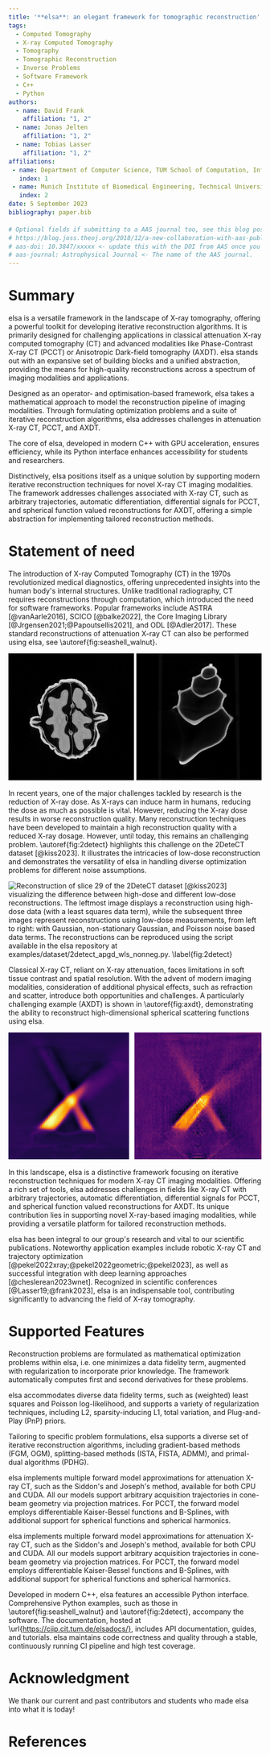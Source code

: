 ```yaml
---
title: '**elsa**: an elegant framework for tomographic reconstruction'
tags:
  - Computed Tomography
  - X-ray Computed Tomography
  - Tomography
  - Tomographic Reconstruction
  - Inverse Problems
  - Software Framework
  - C++
  - Python
authors:
  - name: David Frank
    affiliation: "1, 2"
  - name: Jonas Jelten
    affiliation: "1, 2"
  - name: Tobias Lasser
    affiliation: "1, 2"
affiliations:
 - name: Department of Computer Science, TUM School of Computation, Information and Technology, Technical University of Munich, Munich, Germany
   index: 1
 - name: Munich Institute of Biomedical Engineering, Technical University of Munich, Munich, Germany
   index: 2
date: 5 September 2023
bibliography: paper.bib

# Optional fields if submitting to a AAS journal too, see this blog post:
# https://blog.joss.theoj.org/2018/12/a-new-collaboration-with-aas-publishing
# aas-doi: 10.3847/xxxxx <- update this with the DOI from AAS once you know it.
# aas-journal: Astrophysical Journal <- The name of the AAS journal.
---
```


# Summary

elsa is a versatile framework in the landscape of X-ray tomography, offering a powerful toolkit for developing iterative reconstruction algorithms. It is primarily designed for challenging applications in classical attenuation X-ray computed tomography (CT) and advanced modalities like Phase-Contrast X-ray CT (PCCT) or Anisotropic Dark-field tomography (AXDT). elsa stands out with an expansive set of building blocks and a unified abstraction, providing the means for high-quality reconstructions across a spectrum of imaging modalities and applications.

Designed as an operator- and optimisation-based framework, elsa takes a mathematical approach to model the reconstruction pipeline of imaging modalities. Through formulating optimization problems and a suite of iterative reconstruction algorithms, elsa addresses challenges in attenuation X-ray CT, PCCT, and AXDT.

The core of elsa, developed in modern C++ with GPU acceleration, ensures efficiency, while its Python interface enhances accessibility for students and researchers.

Distinctively, elsa positions itself as a unique solution by supporting modern iterative reconstruction techniques for novel X-ray CT imaging modalities. The framework addresses challenges associated with X-ray CT, such as arbitrary trajectories, automatic differentiation, differential signals for PCCT, and spherical function valued reconstructions for AXDT, offering a simple abstraction for implementing tailored reconstruction methods.

# Statement of need

The introduction of X-ray Computed Tomography (CT) in the 1970s revolutionized medical diagnostics, offering unprecedented insights into the human body's internal structures. Unlike traditional radiography, CT requires reconstructions through computation, which introduced the need for software frameworks. Popular frameworks include ASTRA [@vanAarle2016], SCICO [@balke2022], the Core Imaging Library [@Jrgensen2021;@Papoutsellis2021], and ODL [@Adler2017]. These standard reconstructions of attenuation X-ray CT can also be performed using elsa, see \autoref{fig:seashell_walnut}.

![Example reconstructions of two different attenuation X-ray CT datasets. Left: Axial center slice of the walnut dataset from @meaney2022. Right: Lateral center slice of the seashell dataset from @kamutta2022. The reconstructions can be reproduced using the script available in the elsa repository at `examples/dataset/fips_apgd_nonneg.py`. \label{fig:seashell_walnut}. ](imgs/seashell_walnut.png)

In recent years, one of the major challenges tackled by research is the reduction of X-ray dose. As X-rays can induce harm in humans, reducing the dose as much as possible is vital. However, reducing the X-ray dose results in worse reconstruction quality. Many reconstruction techniques have been developed to maintain a high reconstruction quality with a reduced X-ray dosage. However, until today, this remains an challenging problem. \autoref{fig:2detect} highlights this challenge on the 2DeteCT dataset [@kiss2023]. It illustrates the intricacies of low-dose reconstruction and demonstrates the versatility of elsa in handling diverse optimization problems for different noise assumptions.

![Reconstruction of slice 29 of the 2DeteCT dataset [@kiss2023] visualizing the difference between high-dose and different low-dose reconstructions. The leftmost image displays a reconstruction using high-dose data (with a least squares data term), while the subsequent three images represent reconstructions using low-dose measurements, from left to right: with Gaussian, non-stationary Gaussian, and Poisson noise based data terms. The reconstructions can be reproduced using the script available in the elsa repository at `examples/dataset/2detect_apgd_wls_nonneg.py`. \label{fig:2detect}](imgs/2detect.png)

Classical X-ray CT, reliant on X-ray attenuation, faces limitations in soft tissue contrast and spatial resolution. With the advent of modern imaging modalities, consideration of additional physical effects, such as refraction and scatter, introduce both opportunities and challenges. A particularly challenging example (AXDT) is shown in \autoref{fig:axdt}, demonstrating the ability to reconstruct high-dimensional spherical scattering functions using elsa.

![Reconstructed wooden stick sample using Anisotropic X-ray Dark-field Tomography (AXDT). Shown is a slice of the isotropic scattering component (spherical harmonics of degree 0, order 0), using different noise models for the data. On the left, the mean intensity data was (correctly) assumed to be Rician, while on the right, the dark-field signal was assumed to be Gaussian. The reconstructions can be reproduced using the script available in the elsa repository at `examples/axdt/crossed_sticks2_dataset/main.py`. \label{fig:axdt}](imgs/axdt.png)

In this landscape, elsa is a distinctive framework focusing on iterative reconstruction techniques for modern X-ray CT imaging modalities. Offering a rich set of tools, elsa addresses challenges in fields like X-ray CT with arbitrary trajectories, automatic differentiation, differential signals for PCCT, and spherical function valued reconstructions for AXDT. Its unique contribution lies in supporting novel X-ray-based imaging modalities, while providing a versatile platform for tailored reconstruction methods.

elsa has been integral to our group's research and vital to our scientific publications. Noteworthy application examples include robotic X-ray CT and trajectory optimization [@pekel2022xray;@pekel2022geometric;@pekel2023], as well as successful integration with deep learning approaches [@cheslerean2023wnet]. Recognized in scientific conferences [@Lasser19;@frank2023], elsa is an indispensable tool, contributing significantly to advancing the field of X-ray tomography.

# Supported Features

Reconstruction problems are formulated as mathematical optimization problems within elsa, i.e. one minimizes a data fidelity term, augmented with regularization to incorporate prior knowledge. The framework automatically computes first and second derivatives for these problems.

elsa accommodates diverse data fidelity terms, such as (weighted) least squares and Poisson log-likelihood, and supports a variety of regularization techniques, including L2, sparsity-inducing L1, total variation, and Plug-and-Play (PnP) priors.

Tailoring to specific problem formulations, elsa supports a diverse set of iterative reconstruction algorithms, including gradient-based methods (FGM, OGM), splitting-based methods (ISTA, FISTA, ADMM), and primal-dual algorithms (PDHG).

elsa implements multiple forward model approximations for attenuation X-ray CT, such as the Siddon's and Joseph's method, available for both CPU and CUDA. All our models support arbitrary acquisition trajectories in cone-beam geometry via projection matrices. For PCCT, the forward model employs differentiable Kaiser-Bessel functions and B-Splines, with additional support for spherical functions and spherical harmonics.

elsa implements multiple forward model approximations for attenuation X-ray CT, such as the Siddon's and Joseph's method, available for both CPU and CUDA. All our models support arbitrary acquisition trajectories in cone-beam geometry via projection matrices. For PCCT, the forward model employs differentiable Kaiser-Bessel functions and B-Splines, with additional support for spherical functions and spherical harmonics.

Developed in modern C++, elsa features an accessible Python interface. Comprehensive Python examples, such as those in \autoref{fig:seashell_walnut} and \autoref{fig:2detect}, accompany the software. The documentation, hosted at \url{https://ciip.cit.tum.de/elsadocs/}, includes API documentation, guides, and tutorials. elsa maintains code correctness and quality through a stable, continuously running CI pipeline and high test coverage.

# Acknowledgment

We thank our current and past contributors and students who made elsa into what it is today!

# References
